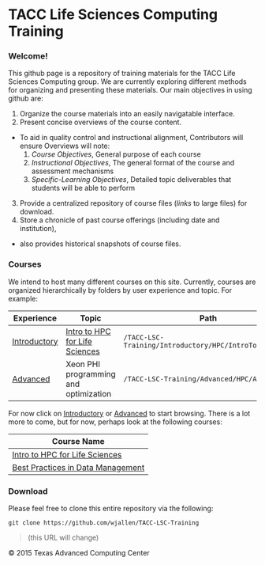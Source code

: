 # TACC Life Sciences Computing Training

### Welcome!

This github page is a repository of training materials for the TACC Life
Sciences Computing group. We are currently exploring different methods for
organizing and presenting these materials. Our main objectives in using github
are:

1. Organize the course materials into an easily navigatable interface. 
2. Present concise overviews of the course content.
  * To aid in quality control and instructional alignment, Contributors will ensure Overviews will note:
    1. *Course Objectives*,  General purpose of each course 
    2. *Instructional Objectives*, The general format of the course and assessment mechanisms
    3. *Specific-Learning Objectives*, Detailed topic deliverables that students will be able to perform
3. Provide a centralized repository of course files (*links* to large files) for download.
4. Store a chronicle of past course offerings (including date and institution),
  * also provides historical snapshots of course files.


### Courses

We intend to host many different courses on this site.
Currently, courses are organized hierarchically by folders by user experience and topic.
For example:

Experience | Topic | Path
-----------|-------|-------
[Introductory](/Introductory) | [Intro to HPC for Life Sciences](/Introductory/HPC/IntroToHPCforLSC)| `/TACC-LSC-Training/Introductory/HPC/IntroToHPCforLSC`
[Advanced](/Advanced) | Xeon PHI programming and optimization | `/TACC-LSC-Training/Advanced/HPC/AdvXeonPHI`

For now click on [Introductory](/Introductory) or [Advanced](/Advanced) to start browsing.
There is a lot more to come, but for now, perhaps look at the following courses:

Course Name |
----------- |
[Intro to HPC for Life Sciences](/Introductory/HPC/IntroToHPCforLSC) |
[Best Practices in Data Management](/Introductory/HPC/DataManagement) |


### Download

Please feel free to clone this entire repository via the following:

```
git clone https://github.com/wjallen/TACC-LSC-Training
```
>\(this URL will change\)



&copy; 2015 Texas Advanced Computing Center

